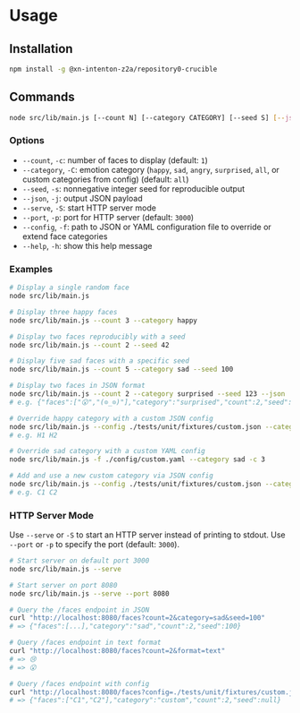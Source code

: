 # Usage

## Installation

```bash
npm install -g @xn-intenton-z2a/repository0-crucible
```

## Commands

```bash
node src/lib/main.js [--count N] [--category CATEGORY] [--seed S] [--json] [--serve] [--port P] [--config FILE] [--help]
```

### Options

- `--count`, `-c`: number of faces to display (default: `1`)
- `--category`, `-C`: emotion category (`happy`, `sad`, `angry`, `surprised`, `all`, or custom categories from config) (default: `all`)
- `--seed`, `-s`: nonnegative integer seed for reproducible output
- `--json`, `-j`: output JSON payload
- `--serve`, `-S`: start HTTP server mode
- `--port`, `-p`: port for HTTP server (default: `3000`)
- `--config`, `-f`: path to JSON or YAML configuration file to override or extend face categories
- `--help`, `-h`: show this help message

### Examples

```bash
# Display a single random face
node src/lib/main.js

# Display three happy faces
node src/lib/main.js --count 3 --category happy

# Display two faces reproducibly with a seed
node src/lib/main.js --count 2 --seed 42

# Display five sad faces with a specific seed
node src/lib/main.js --count 5 --category sad --seed 100

# Display two faces in JSON format
node src/lib/main.js --count 2 --category surprised --seed 123 --json
# e.g. {"faces":["😮","(⊙_⊙)"],"category":"surprised","count":2,"seed":123}

# Override happy category with a custom JSON config
node src/lib/main.js --config ./tests/unit/fixtures/custom.json --category happy --count 2
# e.g. H1 H2

# Override sad category with a custom YAML config
node src/lib/main.js -f ./config/custom.yaml --category sad -c 3

# Add and use a new custom category via JSON config
node src/lib/main.js --config ./tests/unit/fixtures/custom.json --category custom --count 2
# e.g. C1 C2
```

### HTTP Server Mode

Use `--serve` or `-S` to start an HTTP server instead of printing to stdout. Use `--port` or `-p` to specify the port (default: `3000`).

```bash
# Start server on default port 3000
node src/lib/main.js --serve

# Start server on port 8080
node src/lib/main.js --serve --port 8080

# Query the /faces endpoint in JSON
curl "http://localhost:8080/faces?count=2&category=sad&seed=100"
# => {"faces":[...],"category":"sad","count":2,"seed":100}

# Query /faces endpoint in text format
curl "http://localhost:8080/faces?count=2&format=text"
# => 😢
# => 😮

# Query /faces endpoint with config
curl "http://localhost:8080/faces?config=./tests/unit/fixtures/custom.json&category=custom&count=2"
# => {"faces":["C1","C2"],"category":"custom","count":2,"seed":null}
```